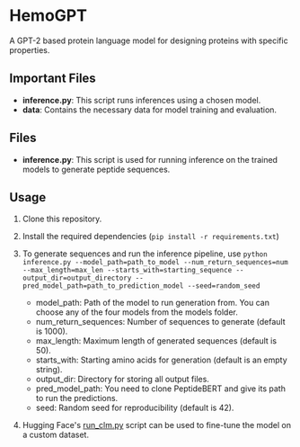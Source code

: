 # HemoGPT

A GPT-2 based protein language model for designing proteins with specific properties. 

## Important Files

- **inference.py**: This script runs inferences using a chosen model.
- **data**: Contains the necessary data for model training and evaluation.

## Files

- **inference.py**: This script is used for running inference on the trained models to generate peptide sequences.

## Usage

1. Clone this repository.
2. Install the required dependencies (`pip install -r requirements.txt`)
3. To generate sequences and run the inference pipeline, use `python inference.py --model_path=path_to_model --num_return_sequences=num --max_length=max_len --starts_with=starting_sequence --output_dir=output_directory --pred_model_path=path_to_prediction_model --seed=random_seed`
   
   * model_path: Path of the model to run generation from. You can choose any of the four models from the models folder. 
   * num_return_sequences: Number of sequences to generate (default is 1000).
   * max_length: Maximum length of generated sequences (default is 50).
   * starts_with: Starting amino acids for generation (default is an empty string).
   * output_dir: Directory for storing all output files.
   * pred_model_path: You need to clone PeptideBERT and give its path to run the predictions. 
   * seed: Random seed for reproducibility (default is 42).
4. Hugging Face's [run_clm.py](https://github.com/huggingface/transformers/blob/main/examples/pytorch/language-modeling/run_clm.py) script can be used to fine-tune the model on a custom dataset. 



